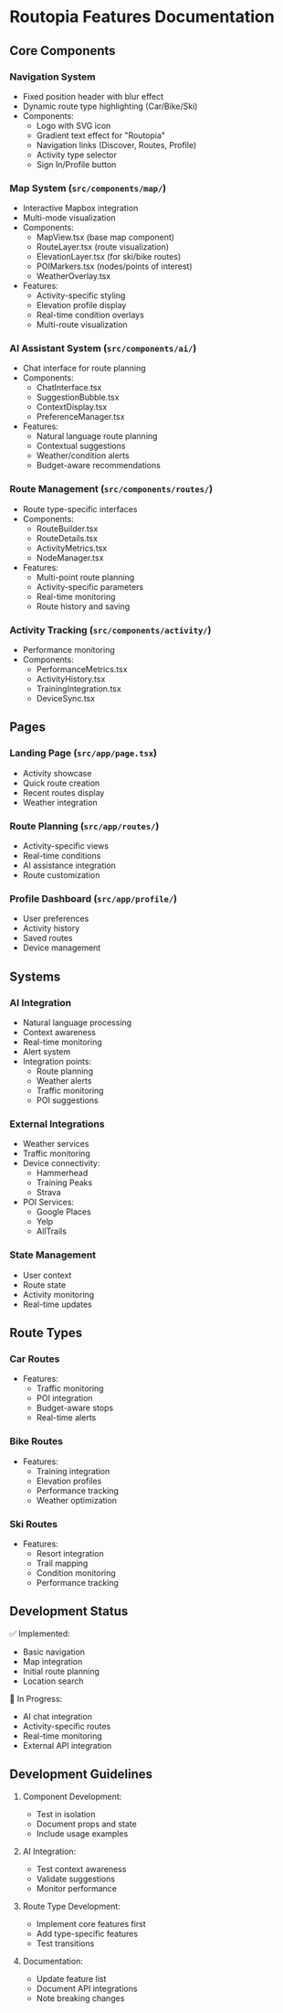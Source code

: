 # Routopia Features Documentation

## Core Components

### Navigation System
- Fixed position header with blur effect
- Dynamic route type highlighting (Car/Bike/Ski)
- Components:
  - Logo with SVG icon
  - Gradient text effect for "Routopia"
  - Navigation links (Discover, Routes, Profile)
  - Activity type selector
  - Sign In/Profile button

### Map System (`src/components/map/`)
- Interactive Mapbox integration
- Multi-mode visualization
- Components:
  - MapView.tsx (base map component)
  - RouteLayer.tsx (route visualization)
  - ElevationLayer.tsx (for ski/bike routes)
  - POIMarkers.tsx (nodes/points of interest)
  - WeatherOverlay.tsx
- Features:
  - Activity-specific styling
  - Elevation profile display
  - Real-time condition overlays
  - Multi-route visualization

### AI Assistant System (`src/components/ai/`)
- Chat interface for route planning
- Components:
  - ChatInterface.tsx
  - SuggestionBubble.tsx
  - ContextDisplay.tsx
  - PreferenceManager.tsx
- Features:
  - Natural language route planning
  - Contextual suggestions
  - Weather/condition alerts
  - Budget-aware recommendations

### Route Management (`src/components/routes/`)
- Route type-specific interfaces
- Components:
  - RouteBuilder.tsx
  - RouteDetails.tsx
  - ActivityMetrics.tsx
  - NodeManager.tsx
- Features:
  - Multi-point route planning
  - Activity-specific parameters
  - Real-time monitoring
  - Route history and saving

### Activity Tracking (`src/components/activity/`)
- Performance monitoring
- Components:
  - PerformanceMetrics.tsx
  - ActivityHistory.tsx
  - TrainingIntegration.tsx
  - DeviceSync.tsx

## Pages

### Landing Page (`src/app/page.tsx`)
- Activity showcase
- Quick route creation
- Recent routes display
- Weather integration

### Route Planning (`src/app/routes/`)
- Activity-specific views
- Real-time conditions
- AI assistance integration
- Route customization

### Profile Dashboard (`src/app/profile/`)
- User preferences
- Activity history
- Saved routes
- Device management

## Systems

### AI Integration
- Natural language processing
- Context awareness
- Real-time monitoring
- Alert system
- Integration points:
  - Route planning
  - Weather alerts
  - Traffic monitoring
  - POI suggestions

### External Integrations
- Weather services
- Traffic monitoring
- Device connectivity:
  - Hammerhead
  - Training Peaks
  - Strava
- POI Services:
  - Google Places
  - Yelp
  - AllTrails

### State Management
- User context
- Route state
- Activity monitoring
- Real-time updates

## Route Types

### Car Routes
- Features:
  - Traffic monitoring
  - POI integration
  - Budget-aware stops
  - Real-time alerts

### Bike Routes
- Features:
  - Training integration
  - Elevation profiles
  - Performance tracking
  - Weather optimization

### Ski Routes
- Features:
  - Resort integration
  - Trail mapping
  - Condition monitoring
  - Performance tracking

## Development Status

✅ Implemented:
- Basic navigation
- Map integration
- Initial route planning
- Location search

🚧 In Progress:
- AI chat integration
- Activity-specific routes
- Real-time monitoring
- External API integration

## Development Guidelines
1. Component Development:
   - Test in isolation
   - Document props and state
   - Include usage examples
   
2. AI Integration:
   - Test context awareness
   - Validate suggestions
   - Monitor performance

3. Route Type Development:
   - Implement core features first
   - Add type-specific features
   - Test transitions

4. Documentation:
   - Update feature list
   - Document API integrations
   - Note breaking changes